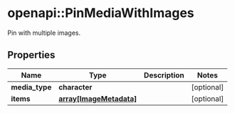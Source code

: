 # openapi::PinMediaWithImages

Pin with multiple images.

## Properties
Name | Type | Description | Notes
------------ | ------------- | ------------- | -------------
**media_type** | **character** |  | [optional] 
**items** | [**array[ImageMetadata]**](ImageMetadata.md) |  | [optional] 


